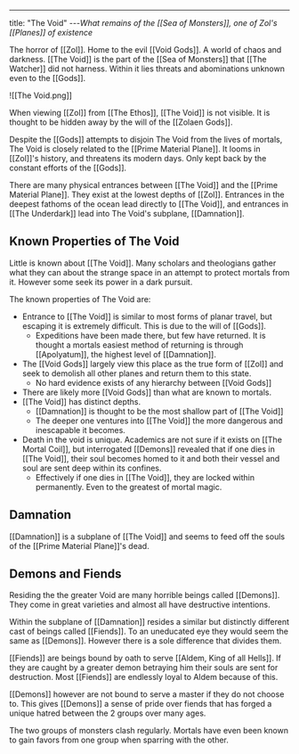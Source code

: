---
title: "The Void"
---*What remains of the [[Sea of Monsters]], one of Zol's [[Planes]] of existence*

The horror of [[Zol]]. Home to the evil [[Void Gods]]. A world of chaos and darkness. [[The Void]] is the part of the [[Sea of Monsters]] that [[The Watcher]] did not harness. Within it lies threats and abominations unknown even to the [[Gods]].

![[The Void.png]]

When viewing [[Zol]] from [[The Ethos]], [[The Void]] is not visible. It is thought to be hidden away by the will of the [[Zolaen Gods]].

Despite the [[Gods]] attempts to disjoin The Void from the lives of mortals, The Void is closely related to the [[Prime Material Plane]]. It looms in [[Zol]]'s history, and threatens its modern days. Only kept back by the constant efforts of the [[Gods]].

There are many physical entrances between [[The Void]] and the [[Prime Material Plane]]. They exist at the lowest depths of [[Zol]]. Entrances in the deepest fathoms of the ocean lead directly to [[The Void]], and entrances in [[The Underdark]] lead into The Void's subplane, [[Damnation]].

## Known Properties of The Void
Little is known about [[The Void]]. Many scholars and theologians gather what they can about the strange space in an attempt to protect mortals from it. However some seek its power in a dark pursuit.

The known properties of The Void are:
- Entrance to [[The Void]] is similar to most forms of planar travel, but escaping it is extremely difficult. This is due to the will of [[Gods]].
	- Expeditions have been made there, but few have returned. It is thought a mortals easiest method of returning is through [[Apolyatum]], the highest level of [[Damnation]].
- The [[Void Gods]] largely view this place as the true form of [[Zol]] and seek to demolish all other planes and return them to this state.
	- No hard evidence exists of any hierarchy between [[Void Gods]]
- There are likely more [[Void Gods]] than what are known to mortals.
- [[The Void]] has distinct depths.
	- [[Damnation]] is thought to be the most shallow part of [[The Void]]
	- The deeper one ventures into [[The Void]] the more dangerous and inescapable it becomes.
- Death in the void is unique. Academics are not sure if it exists on [[The Mortal Coil]], but interrogated [[Demons]] revealed that if one dies in [[The Void]], their soul becomes homed to it and both their vessel and soul are sent deep within its confines.
	- Effectively if one dies in [[The Void]], they are locked within permanently. Even to the greatest of mortal magic.

## Damnation
[[Damnation]] is a subplane of [[The Void]] and seems to feed off the souls of the [[Prime Material Plane]]'s dead.

## Demons and Fiends
Residing the the greater Void are many horrible beings called [[Demons]]. They come in great varieties and almost all have destructive intentions.

Within the subplane of [[Damnation]] resides a similar but distinctly different cast of beings called [[Fiends]]. To an uneducated eye they would seem the same as [[Demons]]. However there is a sole difference that divides them.

[[Fiends]] are beings bound by oath to serve [[Aldem, King of all Hells]]. If they are caught by a greater demon betraying him their souls are sent for destruction. Most [[Fiends]] are endlessly loyal to Aldem because of this.

[[Demons]] however are not bound to serve a master if they do not choose to. This gives [[Demons]] a sense of pride over fiends that has forged a unique hatred between the 2 groups over many ages.

The two groups of monsters clash regularly. Mortals have even been known to gain favors from one group when sparring with the other.